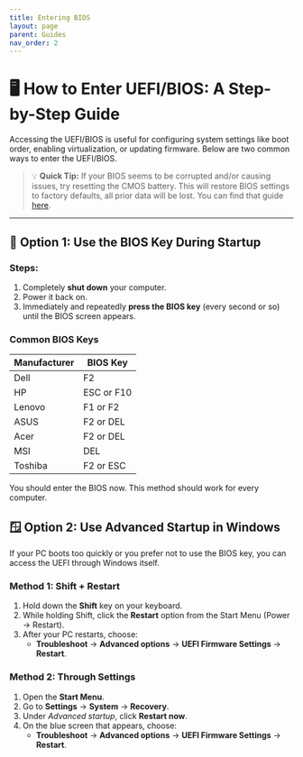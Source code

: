```yaml
---
title: Entering BIOS
layout: page
parent: Guides
nav_order: 2
---
```


# 🖥️ How to Enter UEFI/BIOS: A Step-by-Step Guide

Accessing the UEFI/BIOS is useful for configuring system settings like boot order, enabling virtualization, or updating firmware. Below are two common ways to enter the UEFI/BIOS.
> 💡 **Quick Tip:** If your BIOS seems to be corrupted and/or causing issues, try resetting the CMOS battery. This will restore BIOS settings to factory defaults, all prior data will be lost. You can find that guide [here](https://randomtester0.github.io/testing-website/cmos-reset.html).

---

## 🔧 Option 1: Use the BIOS Key During Startup

### Steps:
1. Completely **shut down** your computer.
2. Power it back on.
3. Immediately and repeatedly **press the BIOS key** (every second or so) until the BIOS screen appears.

<h3>Common BIOS Keys</h3>
<table>
  <thead>
    <tr>
      <th>Manufacturer</th>
      <th>BIOS Key</th>
    </tr>
  </thead>
  <tbody>
    <tr><td>Dell</td><td>F2</td></tr>
    <tr><td>HP</td><td>ESC or F10</td></tr>
    <tr><td>Lenovo</td><td>F1 or F2</td></tr>
    <tr><td>ASUS</td><td>F2 or DEL</td></tr>
    <tr><td>Acer</td><td>F2 or DEL</td></tr>
    <tr><td>MSI</td><td>DEL</td></tr>
    <tr><td>Toshiba</td><td>F2 or ESC</td></tr>
  </tbody>
</table>

You should enter the BIOS now. This method should work for every computer.

## 🪟 Option 2: Use Advanced Startup in Windows

If your PC boots too quickly or you prefer not to use the BIOS key, you can access the UEFI through Windows itself.

### Method 1: Shift + Restart
1. Hold down the **Shift** key on your keyboard.
2. While holding Shift, click the **Restart** option from the Start Menu (Power → Restart).
3. After your PC restarts, choose:
   - **Troubleshoot** → **Advanced options** → **UEFI Firmware Settings** → **Restart**.

### Method 2: Through Settings
1. Open the **Start Menu**.
2. Go to **Settings** → **System** → **Recovery**.
3. Under *Advanced startup*, click **Restart now**.
4. On the blue screen that appears, choose:
   - **Troubleshoot** → **Advanced options** → **UEFI Firmware Settings** → **Restart**.

